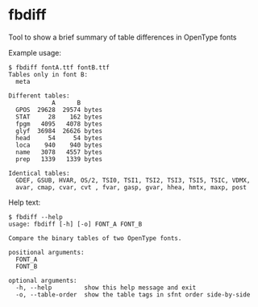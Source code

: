 # fbdiff

Tool to show a brief summary of table differences in OpenType fonts

Example usage:

	$ fbdiff fontA.ttf fontB.ttf
    Tables only in font B:
      meta

	Different tables:
	            A      B
	  GPOS  29628  29574 bytes
	  STAT     28    162 bytes
	  fpgm   4095   4078 bytes
	  glyf  36984  26626 bytes
	  head     54     54 bytes
	  loca    940    940 bytes
	  name   3078   4557 bytes
	  prep   1339   1339 bytes

    Identical tables:
      GDEF, GSUB, HVAR, OS/2, TSI0, TSI1, TSI2, TSI3, TSI5, TSIC, VDMX,
      avar, cmap, cvar, cvt , fvar, gasp, gvar, hhea, hmtx, maxp, post

Help text:

	$ fbdiff --help
	usage: fbdiff [-h] [-o] FONT_A FONT_B

	Compare the binary tables of two OpenType fonts.

	positional arguments:
	  FONT_A
	  FONT_B

	optional arguments:
	  -h, --help         show this help message and exit
	  -o, --table-order  show the table tags in sfnt order side-by-side

